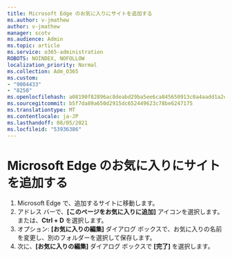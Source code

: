 ```yaml
---
title: Microsoft Edge のお気に入りにサイトを追加する
ms.author: v-jmathew
author: v-jmathew
manager: scotv
ms.audience: Admin
ms.topic: article
ms.service: o365-administration
ROBOTS: NOINDEX, NOFOLLOW
localization_priority: Normal
ms.collection: Adm_O365
ms.custom:
- "9004433"
- "8258"
ms.openlocfilehash: a08190f82896ac8deabd29ba5ee6ca845650913c0a4aadd1a2cd3239d27b8a8d
ms.sourcegitcommit: b5f7da89a650d2915dc652449623c78be6247175
ms.translationtype: MT
ms.contentlocale: ja-JP
ms.lasthandoff: 08/05/2021
ms.locfileid: "53936386"
---
```

# <a name="add-a-site-to-your-favorites-in-microsoft-edge"></a>Microsoft Edge のお気に入りにサイトを追加する

1. Microsoft Edge で、追加するサイトに移動します。
2. アドレス バーで、**[このページをお気に入りに追加]** アイコンを選択します。 または、**Ctrl + D** を選択します。
3. オプション: **[お気に入りの編集]** ダイアログ ボックスで、お気に入りの名前を変更し、別のフォルダーを選択して保存します。
4. 次に、**[お気に入りの編集]** ダイアログ ボックスで **[完了]** を選択します。
